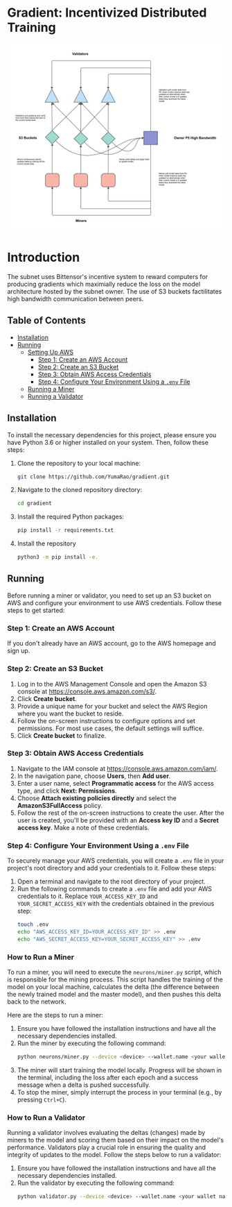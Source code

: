 
# Gradient: Incentivized Distributed Training

![System Design](/docs/systemdesign.jpg)

# Introduction
The subnet uses Bittensor's incentive system to reward computers for producing gradients which maximially reduce the loss on the model architecture hosted by the subnet owner. The use of S3 buckets factilitates high bandwidth communication between peers. 

## Table of Contents
- [Installation](#installation)
- [Running](#running)
  - [Setting Up AWS](#setting-up-aws)
    - [Step 1: Create an AWS Account](#step-1-create-an-aws-account)
    - [Step 2: Create an S3 Bucket](#step-2-create-an-s3-bucket)
    - [Step 3: Obtain AWS Access Credentials](#step-3-obtain-aws-access-credentials)
    - [Step 4: Configure Your Environment Using a `.env` File](#step-4-configure-your-environment-using-a-env-file)
  - [Running a Miner](#running-a-miner)
  - [Running a Validator](#running-a-validator)

## Installation
To install the necessary dependencies for this project, please ensure you have Python 3.6 or higher installed on your system. Then, follow these steps:

1. Clone the repository to your local machine:
   ```bash
   git clone https://github.com/YumaRao/gradient.git
   ```
2. Navigate to the cloned repository directory:
   ```bash
   cd gradient
   ```
3. Install the required Python packages:
   ```bash
   pip install -r requirements.txt
   ```
4. Install the repository
   ```bash
   python3 -m pip install -e.
   ```

## Running
Before running a miner or validator, you need to set up an S3 bucket on AWS and configure your environment to use AWS credentials. Follow these steps to get started:

### Step 1: Create an AWS Account
If you don't already have an AWS account, go to the AWS homepage and sign up.

### Step 2: Create an S3 Bucket
1. Log in to the AWS Management Console and open the Amazon S3 console at https://console.aws.amazon.com/s3/.
2. Click **Create bucket**.
3. Provide a unique name for your bucket and select the AWS Region where you want the bucket to reside.
4. Follow the on-screen instructions to configure options and set permissions. For most use cases, the default settings will suffice.
5. Click **Create bucket** to finalize.

### Step 3: Obtain AWS Access Credentials
1. Navigate to the IAM console at https://console.aws.amazon.com/iam/.
2. In the navigation pane, choose **Users**, then **Add user**.
3. Enter a user name, select **Programmatic access** for the AWS access type, and click **Next: Permissions**.
4. Choose **Attach existing policies directly** and select the **AmazonS3FullAccess** policy.
5. Follow the rest of the on-screen instructions to create the user. After the user is created, you'll be provided with an **Access key ID** and a **Secret access key**. Make a note of these credentials.

### Step 4: Configure Your Environment Using a `.env` File
To securely manage your AWS credentials, you will create a `.env` file in your project's root directory and add your credentials to it. Follow these steps:
1. Open a terminal and navigate to the root directory of your project.
2. Run the following commands to create a `.env` file and add your AWS credentials to it. Replace `YOUR_ACCESS_KEY_ID` and `YOUR_SECRET_ACCESS_KEY` with the credentials obtained in the previous step:
   ```bash
   touch .env
   echo "AWS_ACCESS_KEY_ID=YOUR_ACCESS_KEY_ID" >> .env
   echo "AWS_SECRET_ACCESS_KEY=YOUR_SECRET_ACCESS_KEY" >> .env
   ```

### How to Run a Miner

To run a miner, you will need to execute the `neurons/miner.py` script, which is responsible for the mining process. This script handles the training of the model on your local machine, calculates the delta (the difference between the newly trained model and the master model), and then pushes this delta back to the network.

Here are the steps to run a miner:
1. Ensure you have followed the installation instructions and have all the necessary dependencies installed.
3. Run the miner by executing the following command:
   ```bash
   python neurons/miner.py --device <device> --wallet.name <your wallet name> --wallet.hotkey <your wallet hotkey>
   ```
4. The miner will start training the model locally. Progress will be shown in the terminal, including the loss after each epoch and a success message when a delta is pushed successfully.
5. To stop the miner, simply interrupt the process in your terminal (e.g., by pressing `Ctrl+C`).

### How to Run a Validator

Running a validator involves evaluating the deltas (changes) made by miners to the model and scoring them based on their impact on the model's performance. Validators play a crucial role in ensuring the quality and integrity of updates to the model. Follow the steps below to run a validator:

1. Ensure you have followed the installation instructions and have all the necessary dependencies installed.
3. Run the validator by executing the following command:
   ```bash
   python validator.py --device <device> --wallet.name <your wallet name> --wallet.hotkey <your wallet hotkey>
   ```